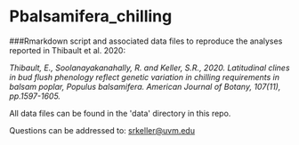 # Pbalsamifera_chilling

###Rmarkdown script and associated data files to reproduce the analyses reported in Thibault et al. 2020:

*Thibault, E., Soolanayakanahally, R. and Keller, S.R., 2020. Latitudinal clines in bud flush phenology reflect genetic variation in chilling requirements in balsam poplar, Populus balsamifera. American Journal of Botany, 107(11), pp.1597-1605.*

All data files can be found in the 'data' directory in this repo.

Questions can be addressed to:  srkeller@uvm.edu
